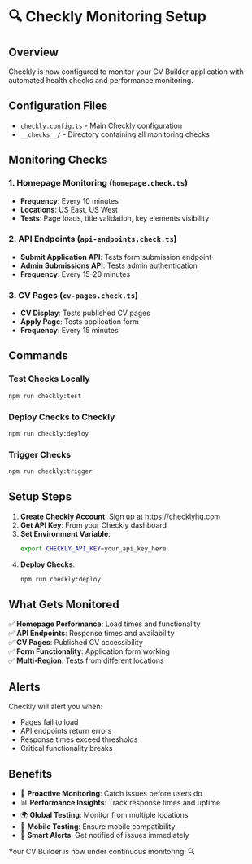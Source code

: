 # 🔍 Checkly Monitoring Setup

## Overview
Checkly is now configured to monitor your CV Builder application with automated health checks and performance monitoring.

## Configuration Files
- `checkly.config.ts` - Main Checkly configuration
- `__checks__/` - Directory containing all monitoring checks

## Monitoring Checks

### 1. Homepage Monitoring (`homepage.check.ts`)
- **Frequency**: Every 10 minutes
- **Locations**: US East, US West
- **Tests**: Page loads, title validation, key elements visibility

### 2. API Endpoints (`api-endpoints.check.ts`)
- **Submit Application API**: Tests form submission endpoint
- **Admin Submissions API**: Tests admin authentication
- **Frequency**: Every 15-20 minutes

### 3. CV Pages (`cv-pages.check.ts`)
- **CV Display**: Tests published CV pages
- **Apply Page**: Tests application form
- **Frequency**: Every 15 minutes

## Commands

### Test Checks Locally
```bash
npm run checkly:test
```

### Deploy Checks to Checkly
```bash
npm run checkly:deploy
```

### Trigger Checks
```bash
npm run checkly:trigger
```

## Setup Steps

1. **Create Checkly Account**: Sign up at https://checklyhq.com
2. **Get API Key**: From your Checkly dashboard
3. **Set Environment Variable**:
   ```bash
   export CHECKLY_API_KEY=your_api_key_here
   ```
4. **Deploy Checks**:
   ```bash
   npm run checkly:deploy
   ```

## What Gets Monitored

✅ **Homepage Performance**: Load times and functionality  
✅ **API Endpoints**: Response times and availability  
✅ **CV Pages**: Published CV accessibility  
✅ **Form Functionality**: Application form working  
✅ **Multi-Region**: Tests from different locations  

## Alerts

Checkly will alert you when:
- Pages fail to load
- API endpoints return errors
- Response times exceed thresholds
- Critical functionality breaks

## Benefits

- 🚨 **Proactive Monitoring**: Catch issues before users do
- 📊 **Performance Insights**: Track response times and uptime
- 🌍 **Global Testing**: Monitor from multiple locations
- 📱 **Mobile Testing**: Ensure mobile compatibility
- 🔔 **Smart Alerts**: Get notified of issues immediately

Your CV Builder is now under continuous monitoring! 🔍

